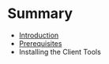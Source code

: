 # Summary

* [Introduction](README.md)
* [Prerequisites](chapter1.md)
* Installing the Client Tools

